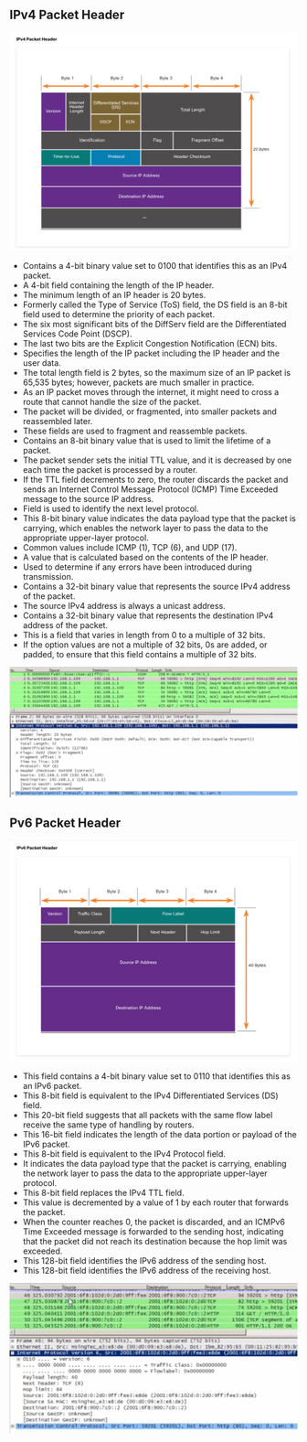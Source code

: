 ## IPv4 Packet Header

![alt text](https://github.com/masson-js/Cybersecurity/blob/main/Notes/CISCO_NA_ES/images/ip4header.png?raw=true)

- Contains a 4-bit binary value set to 0100 that identifies this as an IPv4 packet.
- A 4-bit field containing the length of the IP header.
- The minimum length of an IP header is 20 bytes.
- Formerly called the Type of Service (ToS) field, the DS field is an 8-bit field used to determine the priority of each packet.
- The six most significant bits of the DiffServ field are the Differentiated Services Code Point (DSCP).
- The last two bits are the Explicit Congestion Notification (ECN) bits.
- Specifies the length of the IP packet including the IP header and the user data.
- The total length field is 2 bytes, so the maximum size of an IP packet is 65,535 bytes; however, packets are much smaller in practice.
- As an IP packet moves through the internet, it might need to cross a route that cannot handle the size of the packet.
- The packet will be divided, or fragmented, into smaller packets and reassembled later.
- These fields are used to fragment and reassemble packets.
- Contains an 8-bit binary value that is used to limit the lifetime of a packet.
- The packet sender sets the initial TTL value, and it is decreased by one each time the packet is processed by a router.
- If the TTL field decrements to zero, the router discards the packet and sends an Internet Control Message Protocol (ICMP) Time Exceeded message to the source IP address.
- Field is used to identify the next level protocol.
- This 8-bit binary value indicates the data payload type that the packet is carrying, which enables the network layer to pass the data to the appropriate upper-layer protocol.
- Common values include ICMP (1), TCP (6), and UDP (17).
- A value that is calculated based on the contents of the IP header.
- Used to determine if any errors have been introduced during transmission.
- Contains a 32-bit binary value that represents the source IPv4 address of the packet.
- The source IPv4 address is always a unicast address.
- Contains a 32-bit binary value that represents the destination IPv4 address of the packet.
- This is a field that varies in length from 0 to a multiple of 32 bits.
- If the option values are not a multiple of 32 bits, 0s are added, or padded, to ensure that this field contains a multiple of 32 bits.

![ip4sample](https://github.com/masson-js/Cybersecurity/blob/main/Notes/CISCO_NA_ES/images/ip4sample.png?raw=true)

## Pv6 Packet Header

![ip6header](https://github.com/masson-js/Cybersecurity/blob/main/Notes/CISCO_NA_ES/images/ip6header.png?raw=true)

- This field contains a 4-bit binary value set to 0110 that identifies this as an IPv6 packet.
- This 8-bit field is equivalent to the IPv4 Differentiated Services (DS) field.
- This 20-bit field suggests that all packets with the same flow label receive the same type of handling by routers.
- This 16-bit field indicates the length of the data portion or payload of the IPv6 packet.
- This 8-bit field is equivalent to the IPv4 Protocol field.
- It indicates the data payload type that the packet is carrying, enabling the network layer to pass the data to the appropriate upper-layer protocol.
- This 8-bit field replaces the IPv4 TTL field.
- This value is decremented by a value of 1 by each router that forwards the packet.
- When the counter reaches 0, the packet is discarded, and an ICMPv6 Time Exceeded message is forwarded to the sending host, indicating that the packet did not reach its destination because the hop limit was exceeded.
- This 128-bit field identifies the IPv6 address of the sending host.
- This 128-bit field identifies the IPv6 address of the receiving host.

![ip6sample](https://github.com/masson-js/Cybersecurity/blob/main/Notes/CISCO_NA_ES/images/ip6sample.png?raw=true)
